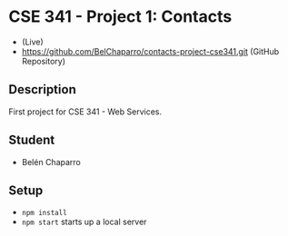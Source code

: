 # CSE 341 - Project 1: Contacts

-  (Live)
- https://github.com/BelChaparro/contacts-project-cse341.git (GitHub Repository)

## Description

First project for CSE 341 - Web Services.

## Student

- Belén Chaparro

## Setup

- `npm install`
- `npm start` starts up a local server